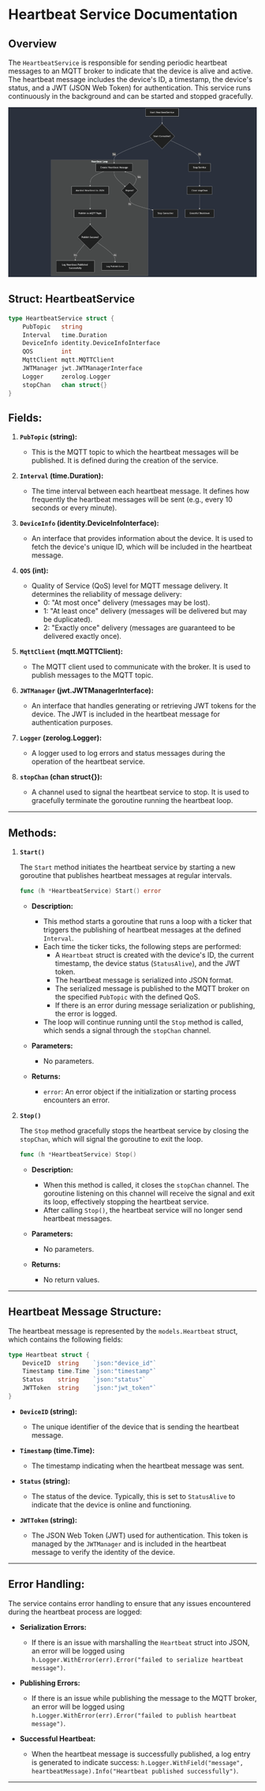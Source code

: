 # Heartbeat Service Documentation

## Overview
The `HeartbeatService` is responsible for sending periodic heartbeat messages to an MQTT broker to indicate that the device is alive and active. The heartbeat message includes the device's ID, a timestamp, the device's status, and a JWT (JSON Web Token) for authentication. This service runs continuously in the background and can be started and stopped gracefully.

![flow](./flow.png)

## **Struct: HeartbeatService**

```go
type HeartbeatService struct {
    PubTopic   string
    Interval   time.Duration
    DeviceInfo identity.DeviceInfoInterface
    QOS        int
    MqttClient mqtt.MQTTClient
    JWTManager jwt.JWTManagerInterface
    Logger     zerolog.Logger
    stopChan   chan struct{}
}
```

## **Fields:**

1. **`PubTopic` (string):**
   - This is the MQTT topic to which the heartbeat messages will be published. It is defined during the creation of the service.

2. **`Interval` (time.Duration):**
   - The time interval between each heartbeat message. It defines how frequently the heartbeat messages will be sent (e.g., every 10 seconds or every minute).

3. **`DeviceInfo` (identity.DeviceInfoInterface):**
   - An interface that provides information about the device. It is used to fetch the device's unique ID, which will be included in the heartbeat message.

4. **`QOS` (int):**
   - Quality of Service (QoS) level for MQTT message delivery. It determines the reliability of message delivery:
     - 0: "At most once" delivery (messages may be lost).
     - 1: "At least once" delivery (messages will be delivered but may be duplicated).
     - 2: "Exactly once" delivery (messages are guaranteed to be delivered exactly once).

5. **`MqttClient` (mqtt.MQTTClient):**
   - The MQTT client used to communicate with the broker. It is used to publish messages to the MQTT topic.

6. **`JWTManager` (jwt.JWTManagerInterface):**
   - An interface that handles generating or retrieving JWT tokens for the device. The JWT is included in the heartbeat message for authentication purposes.

7. **`Logger` (zerolog.Logger):**
   - A logger used to log errors and status messages during the operation of the heartbeat service.

8. **`stopChan` (chan struct{}):**
   - A channel used to signal the heartbeat service to stop. It is used to gracefully terminate the goroutine running the heartbeat loop.

---

## **Methods:**

1. **`Start()`**
   
   The `Start` method initiates the heartbeat service by starting a new goroutine that publishes heartbeat messages at regular intervals.

   ```go
   func (h *HeartbeatService) Start() error
   ```

   - **Description:**
     - This method starts a goroutine that runs a loop with a ticker that triggers the publishing of heartbeat messages at the defined `Interval`.
     - Each time the ticker ticks, the following steps are performed:
       - A `Heartbeat` struct is created with the device's ID, the current timestamp, the device status (`StatusAlive`), and the JWT token.
       - The heartbeat message is serialized into JSON format.
       - The serialized message is published to the MQTT broker on the specified `PubTopic` with the defined QoS.
       - If there is an error during message serialization or publishing, the error is logged.
     - The loop will continue running until the `Stop` method is called, which sends a signal through the `stopChan` channel.

   - **Parameters:**
     - No parameters.

   - **Returns:**
     - `error`: An error object if the initialization or starting process encounters an error.

2. **`Stop()`**

   The `Stop` method gracefully stops the heartbeat service by closing the `stopChan`, which will signal the goroutine to exit the loop.

   ```go
   func (h *HeartbeatService) Stop()
   ```

   - **Description:**
     - When this method is called, it closes the `stopChan` channel. The goroutine listening on this channel will receive the signal and exit its loop, effectively stopping the heartbeat service.
     - After calling `Stop()`, the heartbeat service will no longer send heartbeat messages.

   - **Parameters:**
     - No parameters.

   - **Returns:**
     - No return values.

---

## **Heartbeat Message Structure:**

The heartbeat message is represented by the `models.Heartbeat` struct, which contains the following fields:

```go
type Heartbeat struct {
    DeviceID  string    `json:"device_id"`
    Timestamp time.Time `json:"timestamp"`
    Status    string    `json:"status"`
    JWTToken  string    `json:"jwt_token"`
}
```

- **`DeviceID` (string):**
  - The unique identifier of the device that is sending the heartbeat message.

- **`Timestamp` (time.Time):**
  - The timestamp indicating when the heartbeat message was sent.

- **`Status` (string):**
  - The status of the device. Typically, this is set to `StatusAlive` to indicate that the device is online and functioning.

- **`JWTToken` (string):**
  - The JSON Web Token (JWT) used for authentication. This token is managed by the `JWTManager` and is included in the heartbeat message to verify the identity of the device.

---

## **Error Handling:**

The service contains error handling to ensure that any issues encountered during the heartbeat process are logged:

- **Serialization Errors:**
  - If there is an issue with marshalling the `Heartbeat` struct into JSON, an error will be logged using `h.Logger.WithError(err).Error("failed to serialize heartbeat message")`.

- **Publishing Errors:**
  - If there is an issue while publishing the message to the MQTT broker, an error will be logged using `h.Logger.WithError(err).Error("failed to publish heartbeat message")`.

- **Successful Heartbeat:**
  - When the heartbeat message is successfully published, a log entry is generated to indicate success: `h.Logger.WithField("message", heartbeatMessage).Info("Heartbeat published successfully")`.

---
